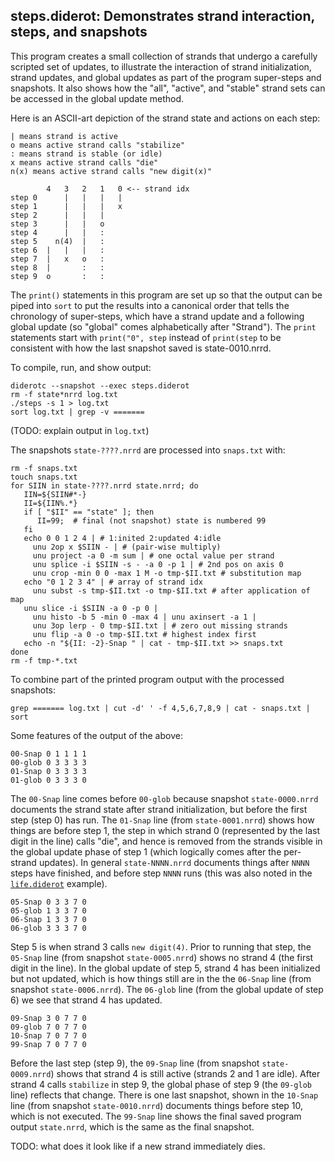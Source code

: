 ## steps.diderot: Demonstrates strand interaction, steps, and snapshots

This program creates a small collection of strands that undergo a
carefully scripted set of updates, to illustrate the interaction of
strand initialization, strand updates, and global updates as part of
the program super-steps and snapshots.  It also shows how the "all",
"active", and "stable" strand sets can be accessed in the global
update method.

Here is an ASCII-art depiction of the strand state and actions
on each step:

	| means strand is active
	o means active strand calls "stabilize"
	: means strand is stable (or idle)
	x means active strand calls "die"
	n(x) means active strand calls "new digit(x)"
	
	        4   3   2   1   0 <-- strand idx
	step 0      |   |   |   |
	step 1      |   |   |   x
	step 2      |   |   |
	step 3      |   |   o
	step 4      |   |   :
	step 5    n(4)  |   :
	step 6  |   |   |   :
	step 7  |   x   o   :
	step 8  |       :   :
	step 9  o       :   :

The `print()` statements in this program are set up so that the output
can be piped into `sort` to put the results into a canonical order
that tells the chronology of super-steps, which have a strand update
and a following global update (so "global" comes alphabetically after
"Strand").  The `print` statements start with `print("0", step`
instead of `print(step` to be consistent with how the last snapshot
saved is state-0010.nrrd.

To compile, run, and show output:

	diderotc --snapshot --exec steps.diderot
	rm -f state*nrrd log.txt
	./steps -s 1 > log.txt
	sort log.txt | grep -v =======

(TODO: explain output in `log.txt`)

The snapshots `state-????.nrrd` are processed into `snaps.txt` with:

	rm -f snaps.txt
	touch snaps.txt
	for SIIN in state-????.nrrd state.nrrd; do
	   IIN=${SIIN#*-}
	   II=${IIN%.*}
	   if [ "$II" == "state" ]; then
	      II=99;  # final (not snapshot) state is numbered 99
	   fi
	   echo 0 0 1 2 4 | # 1:inited 2:updated 4:idle
	     unu 2op x $SIIN - | # (pair-wise multiply)
	     unu project -a 0 -m sum | # one octal value per strand
	     unu splice -i $SIIN -s - -a 0 -p 1 | # 2nd pos on axis 0
	     unu crop -min 0 0 -max 1 M -o tmp-$II.txt # substitution map
	   echo "0 1 2 3 4" | # array of strand idx
	     unu subst -s tmp-$II.txt -o tmp-$II.txt # after application of map
	   unu slice -i $SIIN -a 0 -p 0 |
	     unu histo -b 5 -min 0 -max 4 | unu axinsert -a 1 |
	     unu 3op lerp - 0 tmp-$II.txt | # zero out missing strands
	     unu flip -a 0 -o tmp-$II.txt # highest index first
	   echo -n "${II: -2}-Snap " | cat - tmp-$II.txt >> snaps.txt
	done
	rm -f tmp-*.txt

To combine part of the printed program output with the processed snapshots:

	grep ======= log.txt | cut -d' ' -f 4,5,6,7,8,9 | cat - snaps.txt | sort

Some features of the output of the above:

	00-Snap 0 1 1 1 1
	00-glob 0 3 3 3 3
	01-Snap 0 3 3 3 3
	01-glob 0 3 3 3 0

The `00-Snap` line comes before `00-glob` because snapshot
`state-0000.nrrd` documents the strand state after strand
initialization, but before the first step (step 0) has run.  The
`01-Snap` line (from `state-0001.nrrd`) shows how things are before
step 1, the step in which strand 0 (represented by the last digit in
the line) calls "die", and hence is removed from the strands visible
in the global update phase of step 1 (which logically comes after the
per-strand updates). In general `state-NNNN.nrrd` documents things
after `NNNN` steps have finished, and before step `NNNN` runs (this
was also noted in the [`life.diderot`](../life) example).

	05-Snap 0 3 3 7 0
	05-glob 1 3 3 7 0
	06-Snap 1 3 3 7 0
	06-glob 3 3 3 7 0

Step 5 is when strand 3 calls `new digit(4)`. Prior to running that
step, the `05-Snap` line (from snapshot `state-0005.nrrd`) shows no
strand 4 (the first digit in the line).  In the global update of step
5, strand 4 has been initialized but not updated, which is how things
still are in the the `06-Snap` line (from snapshot `state-0006.nrrd`).
The `06-glob` line (from the global update of step 6) we see that
strand 4 has updated.

	09-Snap 3 0 7 7 0
	09-glob 7 0 7 7 0
	10-Snap 7 0 7 7 0
	99-Snap 7 0 7 7 0

Before the last step (step 9), the `09-Snap` line (from snapshot
`state-0009.nrrd`) shows that strand 4 is still active (strands 2 and
1 are idle).  After strand 4 calls `stabilize` in step 9, the global
phase of step 9 (the `09-glob` line) reflects that change.  There is
one last snapshot, shown in the `10-Snap` line (from snapshot
`state-0010.nrrd`) documents things before step 10, which is not
executed.  The `99-Snap` line shows the final saved program output
`state.nrrd`, which is the same as the final snapshot.

TODO: what does it look like if a new strand immediately dies.

